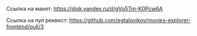 Ссылка на макет: https://disk.yandex.ru/d/gVo5Tm-K0Pcw6A

Ссылка на пул реквест: https://github.com/egtalovikov/movies-explorer-frontend/pull/3
